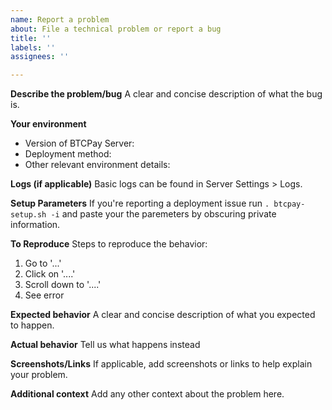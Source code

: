 ```yaml
---
name: Report a problem
about: File a technical problem or report a bug
title: ''
labels: ''
assignees: ''

---
```


**Describe the problem/bug**
A clear and concise description of what the bug is.

**Your environment**
* Version of BTCPay Server:
* Deployment method: 
* Other relevant environment details:

**Logs (if applicable)**
Basic logs can be found in Server Settings > Logs.

**Setup Parameters**
If you're reporting a deployment issue run `. btcpay-setup.sh -i` and paste your the paremeters by obscuring private information.

**To Reproduce**
Steps to reproduce the behavior:
1. Go to '...'
2. Click on '....'
3. Scroll down to '....'
4. See error

**Expected behavior**
A clear and concise description of what you expected to happen.

**Actual behavior**
Tell us what happens instead

**Screenshots/Links**
If applicable, add screenshots or links to help explain your problem.

**Additional context**
Add any other context about the problem here.
